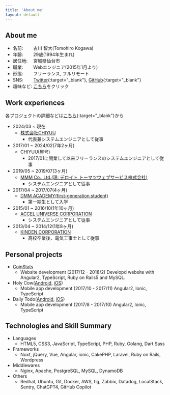 ```yaml
---
title: 'About me'
layout: default
---
```


## About me
- 名前: 　　古川 智大(Tomohiro Kogawa)
- 年齢: 　　29歳(1994年生まれ)
- 居住地: 　宮城県仙台市
- 職業: 　　Webエンジニア(2015年1月より)
- 形態: 　　フリーランス, フルリモート
- SNS: 　　[Twitter](https://twitter.com/tmhr94){:target="_blank"}, [GitHub](https://github.com/tmhr94){:target="_blank"}
- 趣味など: [こちら](/pages/about-me)をクリック

## Work experiences
各プロジェクトの詳細などは[こちら](https://docs.google.com/spreadsheets/d/1mZBtDzYr1rLVHNHTNIflXxASFTjWeu1xmsuQN5BzQzE/edit#gid=0){:target="_blank"}から

- 2024/03 ~ 現在
  - [株式会社CHIYUU](https://chiyuu.co.jp/)
    - 代表兼システムエンジニアとして従事
- 2017/01 ~ 2024/02(7年2ヶ月)
  - CHIYUU(屋号)
    - 2017/01に開業して以来フリーランスのシステムエンジニアとして従事
- 2019/05 ~ 2019/07(3ヶ月)
  - [MMM Co., Ltd.(現: デロイト トーマツウェブサービス株式会社)](https://mmmcorp.co.jp/)
    - システムエンジニアとして従事
- 2017/04 ~ 2017/07(4ヶ月)
  - [DMM ACADEMY(first-generation student)](https://dmm.academy/)
    - 第一期生として入学
- 2015/01 ~ 2016/10(1年10ヶ月)
  - [ACCEL UNIVERSE CORPORATION](https://www.acceluniverse.com/)
    - システムエンジニアとして従事
- 2013/04 ~ 2014/12(1年8ヶ月)
  - [KINDEN CORPORATION](https://www.kinden.co.jp/)
    - 高校卒業後、電気工事士として従事

## Personal projects
- [CoinStats](/pages/coin-stats/)
  - Website development (2017/12 - 2018/2) Developd website with Angular2, TypeScript, Ruby on Rails5 and MySQL.
- Holy Cow([Android](https://play.google.com/store/apps/details?id=com.kogawawork.holycow&hl=ja), [iOS](https://itunes.apple.com/jp/app/holy-cow/id1323714301?l=ja&ls=1&mt=8))
  - Mobile app development (2017/10 - 2017/11) Angular2, Ionic, TypeScript
- Daily Todo([Android](https://play.google.com/store/apps/details?id=com.ionicframework.everydaytodo880856&hl=ja), [iOS](https://apps.apple.com/jp/app/daily-todo/id1296569907?l=en))
  - Mobile app development (2017/8 - 2017/10) Angular2, Ionic, TypeScript

## Technologies and Skill Summary
- Languages
  - HTML5, CSS3, JavaScript, TypeScript, PHP, Ruby, Golang, Dart Sass
- Frameworks
  - Nuxt, jQuery, Vue, Angular, ionic, CakePHP, Laravel, Ruby on Rails, Wordpress
- Middlewares
  - Nginx, Apache, PostgreSQL, MySQL, DynamoDB
- Others
  - Redhat, Ubuntu, Git, Docker, AWS, tig, Zabbix, Datadog, LocalStack, Sentry, ChatGPT4, GitHub Copilot
